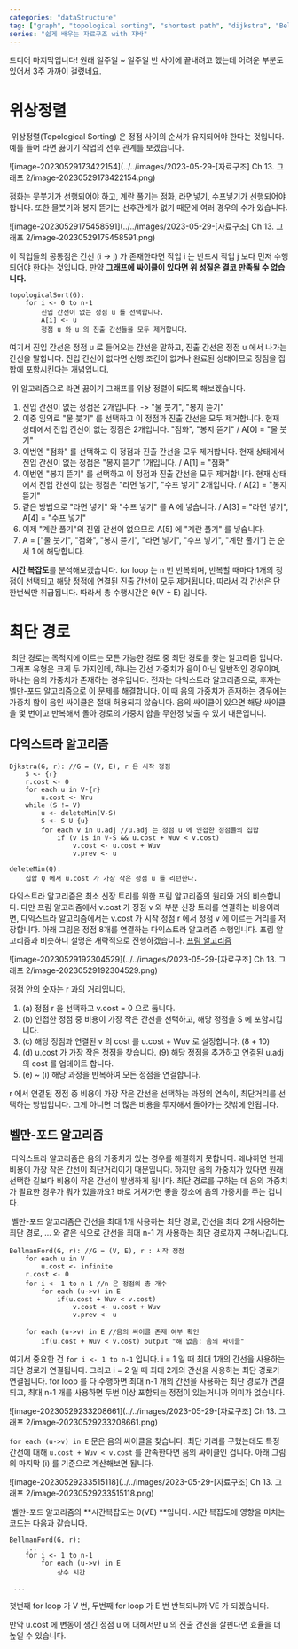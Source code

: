 ```yaml
---
categories: "dataStructure"
tag: ["graph", "topological sorting", "shortest path", "dijkstra", "Bellman-Ford"]
series: "쉽게 배우는 자료구조 with 자바"
---
```



드디어 마지막입니다! 원래 일주일 ~ 일주일 반 사이에 끝내려고 했는데 어려운 부분도 있어서 3주 가까이 걸렸네요.

# 위상정렬

​	위상정렬(Topological Sorting) 은 정점 사이의 순서가 유지되어야 한다는 것입니다. 예를 들어 라면 끓이기 작업의 선후 관계를 보겠습니다.

![image-20230529173422154](../../images/2023-05-29-[자료구조] Ch 13. 그래프 2/image-20230529173422154.png)

점화는 뭇붓기가 선행되어야 하고, 계란 풀기는 점화, 라면넣기, 수프넣기가 선행되어야 합니다. 또한 물붓기와 봉지 뜯기는 선후관계가 없기 때문에 여러 경우의 수가 있습니다.

![image-20230529175458591](../../images/2023-05-29-[자료구조] Ch 13. 그래프 2/image-20230529175458591.png)

이 작업들의 공통점은 간선 (i -> j) 가 존재한다면 작업 i 는 반드시 작업 j 보다 먼저 수행되어야 한다는 것입니다. 만약 **그래프에 싸이클이 있다면 위 성질은 결코 만족될 수 없습니다.** 

```
topologicalSort(G):
	for i <- 0 to n-1
		진입 간선이 없는 정점 u 를 선택합니다.
		A[i] <- u
		정점 u 와 u 의 진출 간선들을 모두 제거합니다.
```

여기서 진입 간선은 정점 u 로 들어오는 간선을 말하고, 진출 간선은 정점 u 에서 나가는 간선을 말합니다. 진입 간선이 없다면 선행 조건이 없거나 완료된 상태이므로 정점을 집합에 포함시킨다는 개념입니다.

​	위 알고리즘으로 라면 끓이기 그래프를 위상 정렬이 되도록 해보겠습니다.

1. 진입 간선이 없는 정점은 2개입니다. -> "물 붓기", "봉지 뜯기" 
2. 이중 임의로 "물 붓기" 를 선택하고 이 정점과 진출 간선을 모두 제거합니다. 현재 상태에서 진입 간선이 없는 정점은 2개입니다. "점화", "봉지 뜯기" / A[0] = "물 붓기"
3. 이번엔 "점화" 를 선택하고 이 정점과 진출 간선을 모두 제거합니다. 현재 상태에서 진입 간선이 없는 정점은 "봉지 뜯기" 1개입니다. / A[1] = "점화"
4. 이번엔 "봉지 뜯기" 를 선택하고 이 정점과 진출 간선을 모두 제거합니다. 현재 상태에서 진입 간선이 없는 정점은 "라면 넣기", "수프 넣기" 2개입니다. / A[2] = "봉지 뜯기"
5. 같은 방법으로 "라면 넣기" 와 "수프 넣기" 를 A 에 넣습니다. / A[3] = "라면 넣기", A[4] = "수프 넣기"
6. 이제 "계란 풀기"의 진입 간선이 없으므로 A[5] 에 "계란 풀기" 를 넣습니다.
7. A = ["물 붓기", "점화", "봉지 뜯기", "라면 넣기", "수프 넣기", "계란 풀기"] 는 순서 1 에 해당합니다.

​	**시간 복잡도**를 분석해보겠습니다. for loop 는 n 번 반복되며, 반복할 때마다 1개의 정점이 선택되고 해당 정점에 연결된 진출 간선이 모두 제거됩니다. 따라서 각 간선은 단 한번씩만 취급됩니다. 따라서 총 수행시간은 θ(V + E) 입니다. 



# 최단 경로

​	최단 경로는 목적지에 이르는 모든 가능한 경로 중 최단 경로를 찾는 알고리즘 입니다. 그래프 유형은 크게 두 가지인데, 하나는 간선 가중치가 음이 아닌 일반적인 경우이며, 하나는 음의 가중치가 존재하는 경우입니다. 전자는 다익스트라 알고리즘으로, 후자는 벨만-포드 알고리즘으로 이 문제를 해결합니다. 이 때 음의 가중치가 존재하는 경우에는 가중치 합이 음인 싸이클은 절대 허용되지 않습니다. 음의 싸이클이 있으면 해당 싸이클을 몇 번이고 반복해서 돌아 경로의 가중치 합을 무한정 낮출 수 있기 때문입니다.

## 다익스트라 알고리즘

```
Djkstra(G, r): //G = (V, E), r 은 시작 정점
	S <- {r}
    r.cost <- 0
    for each u in V-{r}
    	u.cost <- Wru
    while (S != V)
    	u <- deleteMin(V-S)
    	S <- S U {u}
    	for each v in u.adj //u.adj 는 정점 u 에 인접한 정점들의 집합
    		if (v is in V-S && u.cost + Wuv < v.cost)
    			v.cost <- u.cost + Wuv
    			v.prev <- u

deleteMin(Q):
	집합 Q 에서 u.cost 가 가장 작은 정점 u 를 리턴한다.
```

다익스트라 알고리즘은 최소 신장 트리를 위한 프림 알고리즘의 원리와 거의 비슷합니다. 다만 프림 알고리즘에서 v.cost 가 정점 v 와 부분 신장 트리를 연결하는 비용이라면, 다익스트라 알고리즘에서는 v.cost 가 시작 정점 r 에서 정점 v 에 이르는 거리를 저장합니다. 아래 그림은 정점 8개를 연결하는 다익스트라 알고리즘 수행입니다. 프림 알고리즘과 비슷하니 설명은 개략적으로 진행하겠습니다. [프림 알고리즘](https://hobeen-kim.github.io/datastructure/%EC%9E%90%EB%A3%8C%EA%B5%AC%EC%A1%B0-Ch-13.-%EA%B7%B8%EB%9E%98%ED%94%84/)

![image-20230529192304529](../../images/2023-05-29-[자료구조] Ch 13. 그래프 2/image-20230529192304529.png)

정점 안의 숫자는 r 과의 거리입니다. 

1. (a) 정점 r 을 선택하고 v.cost = 0 으로 둡니다.
2. (b) 인접한 정점 중 비용이 가장 작은 간선을 선택하고, 해당 정점을 S 에 포함시킵니다. 
3. (c) 해당 정점과 연결된 v 의 cost 를 u.cost + Wuv 로 설정합니다. (8 + 10)
4. (d) u.cost 가 가장 작은 정점을 찾습니다. (9) 해당 정점을 추가하고 연결된 u.adj 의 cost 를 업데이트 합니다.
5. (e) ~ (i) 해당 과정을 반복하여 모든 정점을 연결합니다.

r 에서 연결된 정점 중 비용이 가장 작은 간선을 선택하는 과정의 연속이, 최단거리를 선택하는 방법입니다. 그게 아니면 더 많은 비용을 투자해서 돌아가는 것밖에 안됩니다.


## 벨만-포드 알고리즘

​	다익스트라 알고리즘은 음의 가중치가 있는 경우를 해결하지 못합니다. 왜냐하면 현재 비용이 가장 작은 간선이 최단거리이기 때문입니다. 하지만 음의 가중치가 있다면 원래 선택한 길보다 비용이 작은 간선이 발생하게 됩니다. 최단 경로를 구하는 데 음의 가중치가 필요한 경우가 뭐가 있을까요? 바로 거쳐가면 좋을 장소에 음의 가중치를 주는 겁니다. 

​	벨만-포드 알고리즘은 간선을 최대 1개 사용하는 최단 경로, 간선을 최대 2개 사용하는 최단 경로, ... 와 같은 식으로 간선을 최대 n-1 개 사용하는 최단 경로까지 구해나갑니다.

```
BellmanFord(G, r): //G = (V, E), r : 시작 정점
	for each u in V
		u.cost <- infinite
    r.cost <- 0
    for i <- 1 to n-1 //n 은 정점의 총 개수
    	for each (u->v) in E
    		if(u.cost + Wuv < v.cost)
    			v.cost <- u.cost + Wuv
    			v.prev <- u
    
    for each (u->v) in E //음의 싸이클 존재 여부 확인
    	if(u.cost + Wuv < v.cost) output "해 없음: 음의 싸이클"
```

여기서 중요한 건 `for i <- 1 to n-1` 입니다. i = 1 일 때 최대 1개의 간선을 사용하는 최단 경로가 연결됩니다. 그리고 i = 2 일 때 최대 2개의 간선을 사용하는 최단 경로가 연결됩니다. for loop 를 다 수행하면 최대 n-1 개의 간선을 사용하는 최단 경로가 연결되고, 최대 n-1 개를 사용하면 두번 이상 포함되는 정점이 있는거니까 의미가 없습니다.

![image-20230529233208661](../../images/2023-05-29-[자료구조] Ch 13. 그래프 2/image-20230529233208661.png)

`for each (u->v) in E` 문은 음의 싸이클을 찾습니다. 최단 거리를 구했는데도 특정 간선에 대해 `u.cost + Wuv < v.cost` 를 만족한다면 음의 싸이클인 겁니다. 아래 그림의 마지막 (i) 를 기준으로 계산해보면 됩니다.

![image-20230529233515118](../../images/2023-05-29-[자료구조] Ch 13. 그래프 2/image-20230529233515118.png)

​	벨만-포드 알고리즘의 **시간복잡도는 θ(VE) **입니다. 시간 복잡도에 영향을 미치는 코드는 다음과 같습니다.

```
BellmanFord(G, r):
	...
    for i <- 1 to n-1 
    	for each (u->v) in E
    		상수 시간
    
 ...
```

첫번째 for loop 가 V 번, 두번째 for loop 가 E 번 반복되니까 VE 가 되겠습니다.

만약 u.cost 에 변동이 생긴 정점 u 에 대해서만 u 의 진출 간선을 살핀다면 효율을 더 높일 수 있습니다.